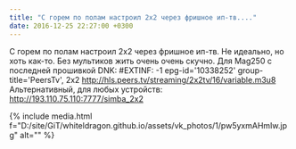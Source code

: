 ```yaml
---
title: "С горем по полам настроил 2х2 через фришное ип-тв...."
date: 2016-12-25 22:27:00 +0300
---
```


С горем по полам настроил 2х2 через фришное ип-тв. Не идеально, но хоть как-то. Без мультиков жить очень очень скучно.
Для Mag250 с последней прошивкой DNK:
#EXTINF: -1 epg-id='10338252' group-title='PeersTv', 2x2
http://hls.peers.tv/streaming/2x2tv/16/variable.m3u8
Альтернативный, для любых устройств:
http://193.110.75.110:7777/simba_2x2

{% include media.html f="D:/site/GiT/whiteldragon.github.io/assets/vk_photos/1/pw5yxmAHmIw.jpg" alt="" %}
